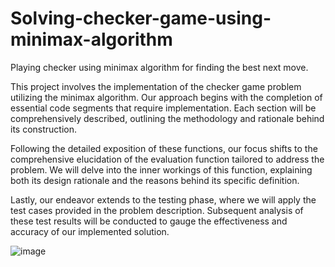 # Solving-checker-game-using-minimax-algorithm
Playing checker using minimax algorithm for finding the best next move.

This project involves the implementation of the checker game problem utilizing the minimax algorithm. Our approach begins with the completion of essential code segments that require implementation. Each section will be comprehensively described, outlining the methodology and rationale behind its construction.

Following the detailed exposition of these functions, our focus shifts to the comprehensive elucidation of the evaluation function tailored to address the problem. We will delve into the inner workings of this function, explaining both its design rationale and the reasons behind its specific definition.

Lastly, our endeavor extends to the testing phase, where we will apply the test cases provided in the problem description. Subsequent analysis of these test results will be conducted to gauge the effectiveness and accuracy of our implemented solution.

![image](https://github.com/romidi80/Solving-checker-game-using-minimax-algorithm/assets/89667194/f4222b40-66d5-41d6-8f38-13a20742d800)
